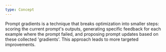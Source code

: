```yaml
---
type: Concept
---
```


Prompt gradients is a technique that breaks optimization into smaller steps: scoring the current prompt's outputs, generating specific feedback for each example where the prompt failed, and proposing prompt updates based on these collected 'gradients'. This approach leads to more targeted improvements.